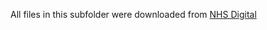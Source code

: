 All files in this subfolder were downloaded from [NHS Digital](https://digital.nhs.uk/data-and-information/data-collections-and-data-sets/data-collections/quality-and-outcomes-framework-qof)